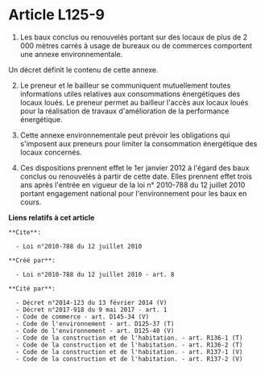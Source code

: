 # Article L125-9

1. Les baux conclus ou renouvelés portant sur des locaux de plus de 2 000 mètres carrés à usage de bureaux ou de commerces
comportent une annexe environnementale. 

Un décret définit le contenu de cette annexe. 

2. Le preneur et le bailleur se communiquent mutuellement toutes informations utiles relatives aux consommations énergétiques
des locaux loués. Le preneur permet au bailleur l'accès aux locaux loués pour la réalisation de travaux d'amélioration de la
performance énergétique. 

3. Cette annexe environnementale peut prévoir les obligations qui s'imposent aux preneurs pour limiter la consommation
énergétique des locaux concernés. 

4. Ces dispositions prennent effet le 1er janvier 2012 à l'égard des baux conclus ou renouvelés à partir de cette date. Elles
prennent effet trois ans après l'entrée en vigueur de la loi n° 2010-788 du 12 juillet 2010 portant engagement national pour
l'environnement pour les baux en cours.

**Liens relatifs à cet article**

	**Cite**:

	  - Loi n°2010-788 du 12 juillet 2010

	**Créé par**:

	  - Loi n°2010-788 du 12 juillet 2010 - art. 8

	**Cité par**:

	  - Décret n°2014-123 du 13 février 2014 (V)
	  - Décret n°2017-918 du 9 mai 2017 - art. 1
	  - Code de commerce - art. D145-34 (V)
	  - Code de l'environnement - art. D125-37 (T)
	  - Code de l'environnement - art. D125-40 (V)
	  - Code de la construction et de l'habitation. - art. R136-1 (T)
	  - Code de la construction et de l'habitation. - art. R136-2 (T)
	  - Code de la construction et de l'habitation. - art. R137-1 (V)
	  - Code de la construction et de l'habitation. - art. R137-2 (V)
